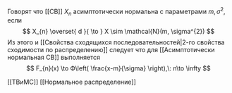 Говорят что [[СВ]]  $X_{n}$ асимптотически нормальна с параметрами $m, \sigma^{2}$, если
$$
X_{n} \overset{ d }{ \to } X \sim \mathcal{N}(m, \sigma^{2})
$$
Из этого и [[Свойства сходящихся последовательностей|2-го свойства сходимости по распределению]] следует что для [[Асимптотически нормальная СВ]] выполняется
$$
F_{n}(x) \to Ф\left( \frac{x-m}{\sigma} \right),\: n\to \infty
$$

[[ТВиМС]] [[Нормальное распределение]]